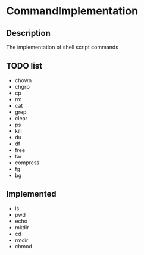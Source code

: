 # CommandImplementation

## Description
The implementation of shell script commands


## TODO list 
- chown
- chgrp
- cp
- rm
- cat
- grep
- clear
- ps
- kill
- du
- df
- free
- tar
- compress
- fg
- bg


## Implemented
- ls
- pwd
- echo
- mkdir
- cd
- rmdir
- chmod
